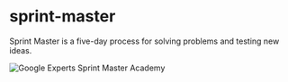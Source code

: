 # sprint-master
Sprint Master is a five-day process for solving problems and testing new ideas.


![Google Experts Sprint Master Academy](https://zixia.github.io/sprint-master/images/google-experts-sprint-master-academy-2018.jpg)


